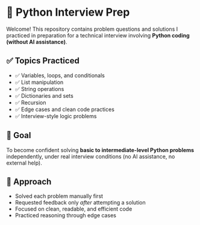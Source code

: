 # 🐍 Python Interview Prep

Welcome! This repository contains problem questions and solutions I practiced in preparation for a technical interview involving **Python coding (without AI assistance)**.

## ✅ Topics Practiced

- ✅ Variables, loops, and conditionals
- ✅ List manipulation
- ✅ String operations
- ✅ Dictionaries and sets
- ✅ Recursion
- ✅ Edge cases and clean code practices
- ✅ Interview-style logic problems

## 🎯 Goal

To become confident solving **basic to intermediate-level Python problems** independently, under real interview conditions (no AI assistance, no external help).

## 🧠 Approach

- Solved each problem manually first
- Requested feedback only _after_ attempting a solution
- Focused on clean, readable, and efficient code
- Practiced reasoning through edge cases
